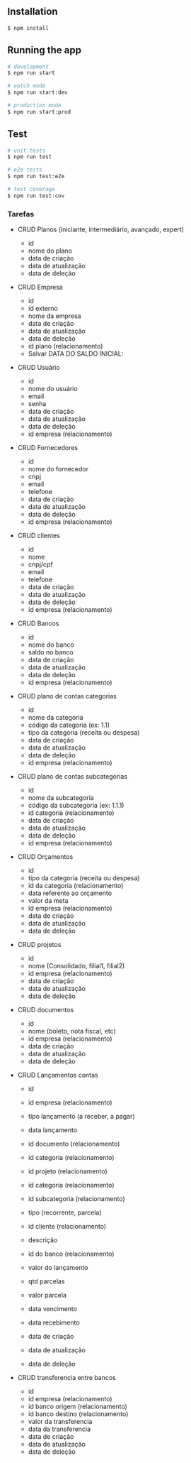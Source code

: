 ## Installation

```bash
$ npm install
```

## Running the app

```bash
# development
$ npm run start

# watch mode
$ npm run start:dev

# production mode
$ npm run start:prod
```

## Test

```bash
# unit tests
$ npm run test

# e2e tests
$ npm run test:e2e

# test coverage
$ npm run test:cov
```

### Tarefas

- CRUD Planos (iniciante, intermediário, avançado, expert)

  - id
  - nome do plano
  - data de criação
  - data de atualização
  - data de deleção

- CRUD Empresa

  - id
  - id externo
  - nome da empresa
  - data de criação
  - data de atualização
  - data de deleção
  - id plano (relacionamento)
  - Salvar DATA DO SALDO INICIAL:

- CRUD Usuário

  - id
  - nome do usuário
  - email
  - senha
  - data de criação
  - data de atualização
  - data de deleção
  - id empresa (relacionamento)

- CRUD Fornecedores

  - id
  - nome do fornecedor
  - cnpj
  - email
  - telefone
  - data de criação
  - data de atualização
  - data de deleção
  - id empresa (relacionamento)

- CRUD clientes

  - id
  - nome
  - cnpj/cpf
  - email
  - telefone
  - data de criação
  - data de atualização
  - data de deleção
  - id empresa (relacionamento)

- CRUD Bancos

  - id
  - nome do banco
  - saldo no banco
  - data de criação
  - data de atualização
  - data de deleção
  - id empresa (relacionamento)

- CRUD plano de contas categorias

  - id
  - nome da categoria
  - código da categoria (ex: 1.1)
  - tipo da categoria (receita ou despesa)
  - data de criação
  - data de atualização
  - data de deleção
  - id empresa (relacionamento)

- CRUD plano de contas subcategorias

  - id
  - nome da subcategoria
  - código da subcategoria (ex: 1.1.1)
  - id categoria (relacionamento)
  - data de criação
  - data de atualização
  - data de deleção
  - id empresa (relacionamento)

- CRUD Orçamentos

  - id
  - tipo da categoria (receita ou despesa)
  - id da categoria (relacionamento)
  - data referente ao orçamento
  - valor da meta
  - id empresa (relacionamento)
  - data de criação
  - data de atualização
  - data de deleção

- CRUD projetos

  - id
  - nome (Consolidado, filial1, filial2)
  - id empresa (relacionamento)
  - data de criação
  - data de atualização
  - data de deleção

- CRUD documentos

  - id
  - nome (boleto, nota fiscal, etc)
  - id empresa (relacionamento)
  - data de criação
  - data de atualização
  - data de deleção

- CRUD Lançamentos contas

  - id
  - id empresa (relacionamento)
  - tipo lançamento (a receber, a pagar)
  - data lançamento
  - id documento (relacionamento)
  - id categoria (relacionamento)
  - id projeto (relacionamento)
  - id categoria (relacionamento)
  - id subcategoria (relacionamento)
  - tipo (recorrente, parcela)
  - id cliente (relacionamento)
  - descrição
  - id do banco (relacionamento)
  - valor do lançamento
  - qtd parcelas
  - valor parcela
  - data vencimento
  - data recebimento

  - data de criação
  - data de atualização
  - data de deleção

- CRUD transferencia entre bancos
  - id
  - id empresa (relacionamento)
  - id banco origem (relacionamento)
  - id banco destino (relacionamento)
  - valor da transferencia
  - data da transferencia
  - data de criação
  - data de atualização
  - data de deleção
